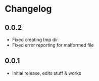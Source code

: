Changelog
==========

0.0.2
--------

 - Fixed creating tmp dir
 - Fixed error reporting for malformed file

0.0.1
--------

 - Initial release, edits stuff & works